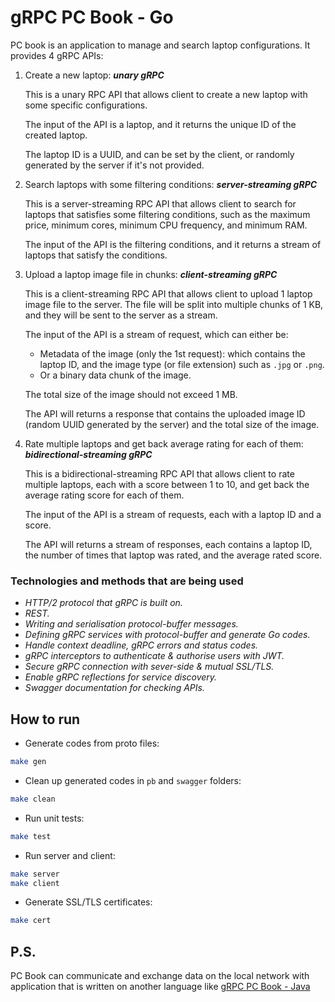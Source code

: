 # gRPC PC Book - Go

PC book is an application to manage and search laptop configurations. It provides 4 gRPC APIs:

1. Create a new laptop: ***unary gRPC***

    This is a unary RPC API that allows client to create a new laptop with some specific configurations.

    The input of the API is a laptop, and it returns the unique ID of the created laptop.

    The laptop ID is a UUID, and can be set by the client, or randomly generated by the server if it's not provided.

2. Search laptops with some filtering conditions: ***server-streaming gRPC***

    This is a server-streaming RPC API that allows client to search for laptops that satisfies some filtering conditions, such as the maximum price, minimum cores, minimum CPU frequency, and minimum RAM.

    The input of the API is the filtering conditions, and it returns a stream of laptops that satisfy the conditions.

3. Upload a laptop image file in chunks: ***client-streaming gRPC***

   This is a client-streaming RPC API that allows client to upload 1 laptop image file to the server. The file will be split into multiple chunks of 1 KB, and they will be sent to the server as a stream.

   The input of the API is a stream of request, which can either be:
   - Metadata of the image (only the 1st request): which contains the laptop ID, and the image type (or file extension) such as `.jpg` or `.png`.
   - Or a binary data chunk of the image.

   The total size of the image should not exceed 1 MB.

   The API will returns a response that contains the uploaded image ID (random UUID generated by the server) and the total size of the image.

4. Rate multiple laptops and get back average rating for each of them: ***bidirectional-streaming gRPC***

    This is a bidirectional-streaming RPC API that allows client to rate multiple laptops, each with a score between 1 to 10, and get back the average rating score for each of them.

    The input of the API is a stream of requests, each with a laptop ID and a score.

    The API will returns a stream of responses, each contains a laptop ID, the number of times that laptop was rated, and the average rated score.
    
### Technologies and methods that are being used

- *HTTP/2 protocol that gRPC is built on.*
- *REST.*
- *Writing and serialisation protocol-buffer messages.*
- *Defining gRPC services with protocol-buffer and generate Go codes.*
- *Handle context deadline, gRPC errors and status codes.*
- *gRPC interceptors to authenticate & authorise users with JWT.*
- *Secure gRPC connection with sever-side & mutual SSL/TLS.*
- *Enable gRPC reflections for service discovery.*
- *Swagger documentation for checking APIs.*

## How to run

- Generate codes from proto files:

```bash
make gen
```

- Clean up generated codes in `pb` and `swagger` folders:

```bash
make clean
```

- Run unit tests:

```bash
make test
```

- Run server and client:

```bash
make server
make client
```

- Generate SSL/TLS certificates:

```bash
make cert
```

## P.S.
PC Book can communicate and exchange data on the local network with application that is written on another language like [gRPC PC Book - Java](https://github.com/zhas-off/grpc-pc-book-java)
